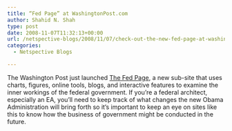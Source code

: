 ```yaml
---
title: “Fed Page” at WashingtonPost.com
author: Shahid N. Shah
type: post
date: 2008-11-07T11:32:13+00:00
url: /netspective-blogs/2008/11/07/check-out-the-new-fed-page-at-washingtonpostcom/
categories:
  - Netspective Blogs

---
```

The Washington Post just launched <a href="http://www.washingtonpost.com/fedpage" target="_blank">The Fed Page</a>, a new sub-site that uses charts, figures, online tools, blogs, and interactive features to examine the inner workings of the federal government. If you&#8217;re a federal architect, especially an EA, you&#8217;ll need to keep track of what changes the new Obama Administration will bring forth so it&#8217;s important to keep an eye on sites like this to know how the business of government might be conducted in the future. 


 